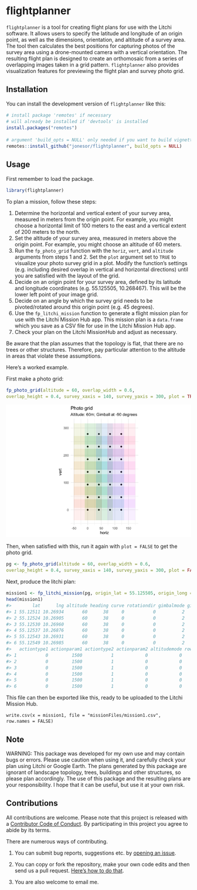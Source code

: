 
<!-- README.md is generated from README.Rmd. Please edit that file -->

# flightplanner

<!-- badges: start -->
<!-- badges: end -->

`flightplanner` is a tool for creating flight plans for use with the
Litchi software. It allows users to specify the latitude and longitude
of an origin point, as well as the dimensions, orientation, and altitude
of a survey area. The tool then calculates the best positions for
capturing photos of the survey area using a drone-mounted camera with a
vertical orientation. The resulting flight plan is designed to create an
orthomosaic from a series of overlapping images taken in a grid pattern.
`flightplanner` also provides visualization features for previewing the
flight plan and survey photo grid.

## Installation

You can install the development version of `flightplanner` like this:

``` r
# install package 'remotes' if necessary
# will already be installed if 'devtools' is installed
install.packages("remotes")

# argument 'build_opts = NULL' only needed if you want to build vignettes
remotes::install_github("jonesor/flightplanner", build_opts = NULL)
```

## Usage

First remember to load the package.

``` r
library(flightplanner)
```

To plan a mission, follow these steps:

1.  Determine the horizontal and vertical extent of your survey area,
    measured in meters from the origin point. For example, you might
    choose a horizontal limit of 100 meters to the east and a vertical
    extent of 200 meters to the north.
2.  Set the altitude of your survey area, measured in meters above the
    origin point. For example, you might choose an altitude of 60
    meters.
3.  Run the `fp_photo_grid` function with the `horiz`, `vert`, and
    `altitude` arguments from steps 1 and 2. Set the `plot` argument set
    to `TRUE` to visualize your photo survey grid in a plot. Modify the
    function’s settings (e.g. including desired overlap in vertical and
    horizontal directions) until you are satisfied with the layout of
    the grid.
4.  Decide on an origin point for your survey area, defined by its
    latitude and longitude coordinates (e.g. 55.125505, 10.268467). This
    will be the lower left point of your image grid.
5.  Decide on an angle by which the survey grid needs to be
    pivoted/rotated around this origin point (e.g. 45 degrees).
6.  Use the `fp_litchi_mission` function to generate a flight mission
    plan for use with the Litchi Mission Hub app. This mission plan is a
    `data.frame` which you save as a CSV file for use in the Litchi
    Mission Hub app.
7.  Check your plan on the Litchi MissionHub and adjust as necessary.

Be aware that the plan assumes that the topology is flat, that there are
no trees or other structures. Therefore, pay particular attention to the
altitude in areas that violate these assumptions.

Here’s a worked example.

First make a photo grid:

``` r
fp_photo_grid(altitude = 60, overlap_width = 0.6,
overlap_height = 0.4, survey_xaxis = 140, survey_yaxis = 300, plot = TRUE)
```

![](README_files/figure-gfm/unnamed-chunk-4-1.png)<!-- -->

Then, when satisfied with this, run it again with `plot = FALSE` to get
the photo grid.

``` r
pg <- fp_photo_grid(altitude = 60, overlap_width = 0.6,
overlap_height = 0.4, survey_xaxis = 140, survey_yaxis = 300, plot = FALSE)
```

Next, produce the litchi plan:

``` r
mission1 <- fp_litchi_mission(pg, origin_lat = 55.125505, origin_long = 10.268467, angle = 38)
head(mission1)
#>        lat      lng altitude heading curve rotationdir gimbalmode gimbalangle
#> 1 55.12511 10.26934       60      38     0           0          2         -90
#> 2 55.12524 10.26905       60      38     0           0          2         -90
#> 3 55.12530 10.26960       60      38     0           0          2         -90
#> 4 55.12537 10.26876       60      38     0           0          2         -90
#> 5 55.12543 10.26931       60      38     0           0          2         -90
#> 6 55.12549 10.26985       60      38     0           0          2         -90
#>   actiontype1 actionparam1 actiontype2 actionparam2 altitudemode rowNumber
#> 1           0         1500           1            0            0         1
#> 2           0         1500           1            0            0         2
#> 3           0         1500           1            0            0         3
#> 4           0         1500           1            0            0         4
#> 5           0         1500           1            0            0         5
#> 6           0         1500           1            0            0         6
```

This file can then be exported like this, ready to be uploaded to the
Litchi Mission Hub.

    write.csv(x = mission1, file = "missionFiles/mission1.csv",
    row.names = FALSE)

## Note

WARNING: This package was developed for my own use and may contain bugs
or errors. Please use caution when using it, and carefully check your
plan using Litchi or Google Earth. The plans generated by this package
are ignorant of landscape topology, trees, buildings and other
structures, so please plan accordingly. The use of this package and the
resulting plans are your responsibility. I hope that it can be useful,
but use it at your own risk.

## Contributions

All contributions are welcome. Please note that this project is released
with a [Contributor Code of
Conduct](https://contributor-covenant.org/version/2/0/CODE_OF_CONDUCT.html).
By participating in this project you agree to abide by its terms.

There are numerous ways of contributing.

1.  You can submit bug reports, suggestions etc. by [opening an
    issue](https://github.com/jonesor/flightplanner/issues).

2.  You can copy or fork the repository, make your own code edits and
    then send us a pull request. [Here’s how to do
    that](https://jarv.is/notes/how-to-pull-request-fork-github/).

3.  You are also welcome to email me.
